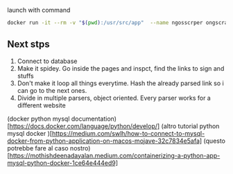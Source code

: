 launch with command
```bash
docker run -it --rm -v "$(pwd):/usr/src/app"  --name ngosscrper ongscraper
```

## Next stps
1. Connect to database
2. Make it spidey. Go inside the pages and inspct, find the links to sign and stuffs
3. Don't make it loop all things everytime. Hash the already parsed link so i can go to the next ones.
4. Divide in multiple parsers, object oriented. Every parser works for a different website

(docker python mysql documentation)[https://docs.docker.com/language/python/develop/]
(altro tutorial python mysql docker )[https://medium.com/swlh/how-to-connect-to-mysql-docker-from-python-application-on-macos-mojave-32c7834e5afa]
(questo potrebbe fare al caso nostro)[https://mothishdeenadayalan.medium.com/containerizing-a-python-app-mysql-python-docker-1ce64e444ed9]
